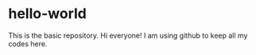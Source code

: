 # hello-world
This is the basic repository.
Hi everyone! I am using github to keep all my codes here.
